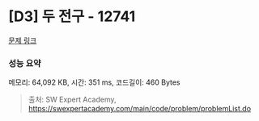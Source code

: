 # [D3] 두 전구 - 12741 

[문제 링크](https://swexpertacademy.com/main/code/problem/problemDetail.do?contestProbId=AXuUo_Tqs9kDFARa) 

### 성능 요약

메모리: 64,092 KB, 시간: 351 ms, 코드길이: 460 Bytes



> 출처: SW Expert Academy, https://swexpertacademy.com/main/code/problem/problemList.do